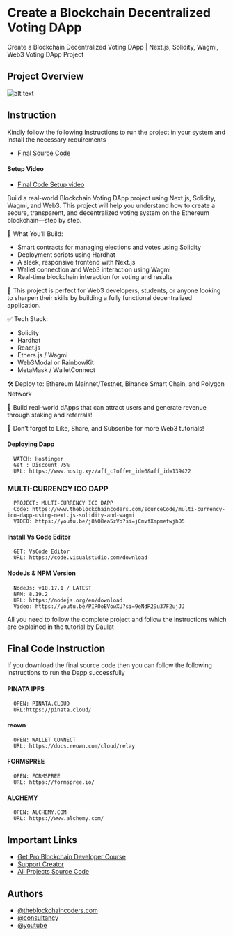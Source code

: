 # Create a Blockchain Decentralized Voting DApp

Create a Blockchain Decentralized Voting DApp | Next.js, Solidity, Wagmi, Web3 Voting DApp Project

## Project Overview

![alt text](https://www.daulathussain.com/wp-content/uploads/2025/06/Create-a-Blockchain-Decentralized-Voting-DApp-Next.js-Solidity-Wagmi-Web3-Voting-DApp-Project.jpg)

## Instruction

Kindly follow the following Instructions to run the project in your system and install the necessary requirements

- [Final Source Code](https://www.theblockchaincoders.com/sourceCode/create-a-blockchain-decentralized-voting-dapp-or-next.js-solidity-wagmi-web3-voting-dapp-project)

#### Setup Video

- [Final Code Setup video](https://youtu.be/92eaYx6GVis?si=Esy8dI8MV4h_HNz0)

Build a real-world Blockchain Voting DApp project using Next.js, Solidity, Wagmi, and Web3. This project will help you understand how to create a secure, transparent, and decentralized voting system on the Ethereum blockchain—step by step.

🚀 What You’ll Build:

- Smart contracts for managing elections and votes using Solidity
- Deployment scripts using Hardhat
- A sleek, responsive frontend with Next.js
- Wallet connection and Web3 interaction using Wagmi
- Real-time blockchain interaction for voting and results

🎯 This project is perfect for Web3 developers, students, or anyone looking to sharpen their skills by building a fully functional decentralized application.

✅ Tech Stack:

- Solidity
- Hardhat
- React.js
- Ethers.js / Wagmi
- Web3Modal or RainbowKit
- MetaMask / WalletConnect

🛠️ Deploy to: Ethereum Mainnet/Testnet, Binance Smart Chain, and Polygon Network

💸 Build real-world dApps that can attract users and generate revenue through staking and referrals!

🔔 Don’t forget to Like, Share, and Subscribe for more Web3 tutorials!

#### Deploying Dapp

```
  WATCH: Hostinger
  Get : Discount 75%
  URL: https://www.hostg.xyz/aff_c?offer_id=6&aff_id=139422
```

### MULTI-CURRENCY ICO DAPP

```
  PROJECT: MULTI-CURRENCY ICO DAPP
  Code: https://www.theblockchaincoders.com/sourceCode/multi-currency-ico-dapp-using-next.js-solidity-and-wagmi
  VIDEO: https://youtu.be/j8NO8ea5zVo?si=jCmvfXmpmefwjhO5
```

#### Install Vs Code Editor

```
  GET: VsCode Editor
  URL: https://code.visualstudio.com/download
```

#### NodeJs & NPM Version

```
  NodeJs: v18.17.1 / LATEST
  NPM: 8.19.2
  URL: https://nodejs.org/en/download
  Video: https://youtu.be/PIR0oBVowXU?si=9eNdR29u37F2ujJJ
```

All you need to follow the complete project and follow the instructions which are explained in the tutorial by Daulat

## Final Code Instruction

If you download the final source code then you can follow the following instructions to run the Dapp successfully

#### PINATA IPFS

```
  OPEN: PINATA.CLOUD
  URL:https://pinata.cloud/
```

#### reown

```
  OPEN: WALLET CONNECT
  URL: https://docs.reown.com/cloud/relay
```

#### FORMSPREE

```
  OPEN: FORMSPREE
  URL: https://formspree.io/
```

#### ALCHEMY

```
  OPEN: ALCHEMY.COM
  URL: https://www.alchemy.com/
```

## Important Links

- [Get Pro Blockchain Developer Course](https://www.theblockchaincoders.com/pro-nft-marketplace)
- [Support Creator](https://bit.ly/Support-Creator)
- [All Projects Source Code](https://www.theblockchaincoders.com/SourceCode)

## Authors

- [@theblockchaincoders.com](https://www.theblockchaincoders.com/)
- [@consultancy](https://www.theblockchaincoders.com/consultancy)
- [@youtube](https://www.youtube.com/@daulathussain)
